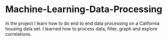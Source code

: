 # Machine-Learning-Data-Processing
In the project I learn how to do end to end data processing on a California housing data set. I learned how to process data, filter, graph and explore correlations. 
